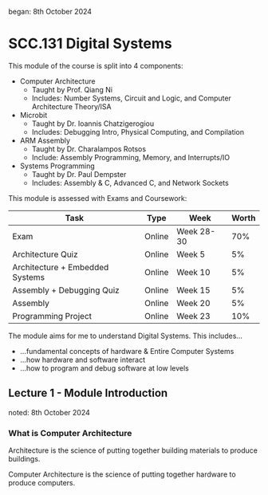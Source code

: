 began: 8th October 2024

# SCC.131 Digital Systems

This module of the course is split into 4 components:

- Computer Architecture
    - Taught by Prof. Qiang Ni
    - Includes: Number Systems, Circuit and Logic, and Computer Architecture Theory/ISA
- Microbit
    - Taught by Dr. Ioannis Chatzigerogiou
    - Includes: Debugging Intro, Physical Computing, and Compilation
- ARM Assembly
    - Taught by Dr. Charalampos Rotsos
    - Include: Assembly Programming, Memory, and Interrupts/IO
- Systems Programming
    - Taught by Dr. Paul Dempster
    - Includes: Assembly & C, Advanced C, and Network Sockets

This module is assessed with Exams and Coursework:

| Task                             | Type   | Week       | Worth |
|----------------------------------|--------|------------|-------|
| Exam                             | Online | Week 28-30 | 70%   |
| Architecture Quiz                | Online | Week 5     | 5%    |
| Architecture + Embedded Systems  | Online | Week 10    | 5%    |
| Assembly + Debugging Quiz        | Online | Week 15    | 5%    |
| Assembly                         | Online | Week 20    | 5%    |
| Programming Project              | Online | Week 23    | 10%   |

The module aims for me to understand Digital Systems. This includes...

- ...fundamental concepts of hardware & Entire Computer Systems
- ...how hardware and software interact
- ...how to program and debug software at low levels

## Lecture 1 - Module Introduction

noted: 8th October 2024

### What is Computer Architecture

Architecture is the science of putting together building materials to produce buildings.

Computer Architecture is the science of putting together hardware to produce computers.

